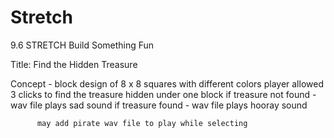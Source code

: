 # Stretch
9.6 STRETCH Build Something Fun

Title:  Find the Hidden Treasure

Concept - block design of 8 x 8 squares with different colors
          player allowed 3 clicks to find the treasure hidden under one block
          if treasure not found - wav file plays sad sound
          if treasure found - wav file plays hooray sound

          may add pirate wav file to play while selecting